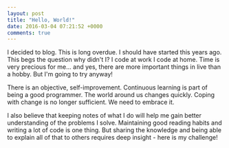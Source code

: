 ```yaml
---
layout: post
title: "Hello, World!"
date: 2016-03-04 07:21:52 +0000
comments: true
---
```

I decided to blog. This is long overdue. I should have started this years ago. This begs the question why didn't I? I code at work I code at home. Time is very precious for me... and yes, there are more important things in live than a hobby. But I'm going to try anyway!

There is an objective, self-improvement. Continuous learning is part of being a good programmer. The world around us changes quickly. Coping with change is no longer sufficient. We need to embrace it.

I also believe that keeping notes of what I do will help me gain better understanding of the problems I solve. Maintaining good reading habits and writing a lot of code is one thing. But sharing the knowledge and being able to explain all of that to others requires deep insight - here is my challenge!
